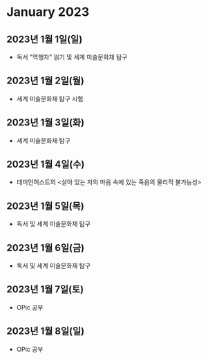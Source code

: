 # January 2023

## 2023년 1월 1일(일)

- 독서 "역행자" 읽기 및 세계 미술문화재 탐구

## 2023년 1월 2일(월)

- 세계 미술문화재 탐구 시험

## 2023년 1월 3일(화)

- 세계 미술문화재 탐구

## 2023년 1월 4일(수)

- 데미언허스트의 <살아 있는 자의 마음 속에 있는 죽음의 물리적 불가능성>

## 2023년 1월 5일(목)

- 독서 및 세계 미술문화재 탐구

## 2023년 1월 6일(금)

- 독서 및 세계 미술문화재 탐구

## 2023년 1월 7일(토)

- OPic 공부

## 2023년 1월 8일(일)

- OPic 공부
